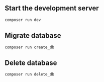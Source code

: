 ## Start the development server
```sh
composer run dev
```
## Migrate database
```sh
composer run create_db
```
## Delete database
```sh
composer run delete_db
```
